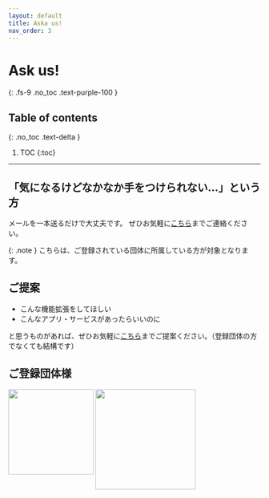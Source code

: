 ```yaml
---
layout: default
title: Aska us!
nav_order: 3
---
```


# Ask us!
{: .fs-9 .no_toc .text-purple-100 }
## Table of contents
{: .no_toc .text-delta }

1. TOC
{:toc}

---

## 「気になるけどなかなか手をつけられない...」という方

メールを一本送るだけで大丈夫です。
ぜひお気軽に[こちら](mailto:contact@aska.systems)までご連絡ください。

{: .note }
こちらは、ご登録されている団体に所属している方が対象となります。

## ご提案

- こんな機能拡張をしてほしい
- こんなアプリ・サービスがあったらいいのに

と思うものがあれば、ぜひお気軽に[こちら](mailto:contact@aska.systems)までご提案ください。（登録団体の方でなくても結構です）


## ご登録団体様

<div>
	<img src="../../assets/images/logo/Osaka_Kyoiku_Univ.svg" height="170" width="170" align="top" >
	<img src="../../assets/images/logo/ChibaUniv_ja.svg" height="200" width="200" align="top" >
</div>
